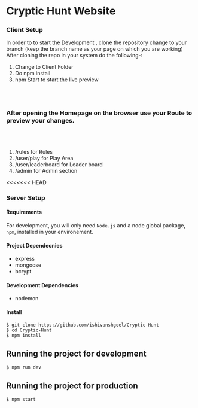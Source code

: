 # Cryptic Hunt Website

### Client Setup
In order to to start the Development , clone the repository change to your branch (keep the branch name as your page on which you are working)
 After cloning the repo in your system do the following-:
 <ol>
  <li>Change to Client Folder</li>
  <li>Do npm install</li>
  <li> npm Start to start the live preview </li>
  </ol>
  <br></br>
   <h3>After opening the Homepage on the browser use your Route to preview your changes.</h3>
  <br></br>
  <ol>
  <li> /rules for Rules</li>
  <li> /user/play for Play Area</li>
  <li> /user/leaderboard for Leader board</li>
  <li> /admin for Admin section </li>
  </ol>
<<<<<<< HEAD

### Server Setup

#### Requirements

For development, you will only need ```Node.js``` and a node global package, ```npm```, installed in your environement.

#### Project Dependecnies
* express
* mongoose
* bcrypt

#### Development Dependencies
* nodemon

#### Install

    $ git clone https://github.com/ishivanshgoel/Cryptic-Hunt
    $ cd Cryptic-Hunt
    $ npm install

## Running the project for development

    $ npm run dev

## Running the project for production

    $ npm start
